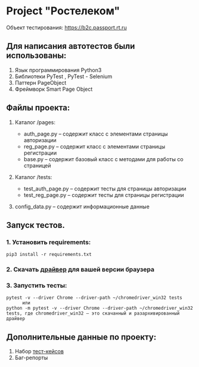 # Project "Ростелеком"

Объект тестирования: https://b2c.passport.rt.ru


## Для написания автотестов были использованы:
1. Язык программирования Python3
1. Библиотеки PyTest , PyTest - Selenium
1. Паттерн PageObject
1. Фреймворк Smart Page Object

## Файлы проекта:
1. Каталог /pages:
   - auth_page.py – содержит класс с элементами страницы авторизации 
   - reg_page.py – содержит класс с элементами страницы регистрации
   - base.py – содержит базовый класс с методами для работы со страницей

2. Каталог /tests:
    - test_auth_page.py – содержит тесты для страницы авторизации 
    - test_reg_page.py – содержит тесты для страницы регистрации
4. config_data.py – содержит информационные данные

## Запуск тестов.
### 1. Установить requirements:
```
pip3 install -r requirements.txt
```
### 2. Скачать [драйвер](https://chromedriver.chromium.org/downloads) для вашей версии браузера 
### 3. Запустить тесты:
````
pytest -v --driver Chrome --driver-path ~/chromedriver_win32 tests
      или
python -m pytest -v --driver Chrome --driver-path ~/chromedriver_win32 tests, где chromedriver_win32 – это скачанный и разархивированный драйвер
````
## Дополнительные данные по проекту:
1. Набор [тест-кейсов](https://docs.google.com/spreadsheets/d/1zRXpnPNiM4QDknA2dJyZIoBia4zbgUWhdU8tjgbKvW0/edit?usp=sharing)
2. Баг-репорты